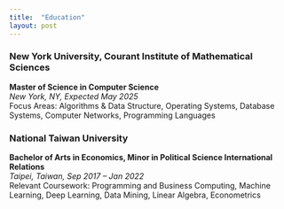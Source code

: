 ```yaml
---
title:  "Education"
layout: post
---
```


### **New York University, Courant Institute of Mathematical Sciences**
**Master of Science in Computer Science**  
_New York, NY, Expected May 2025_  
Focus Areas: Algorithms & Data Structure, Operating Systems, Database Systems, Computer Networks, Programming Languages

>

### **National Taiwan University**
**Bachelor of Arts in Economics, Minor in Political Science International Relations**  
_Taipei, Taiwan, Sep 2017 – Jan 2022_  
Relevant Coursework: Programming and Business Computing, Machine Learning, Deep Learning, Data Mining, Linear Algebra, Econometrics


